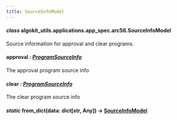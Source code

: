 ```yaml
---
title: SourceInfoModel
---
```

#### *class* algokit_utils.applications.app_spec.arc56.SourceInfoModel

Source information for approval and clear programs.

#### approval *: [ProgramSourceInfo](/reference/algokit-utils-py/api/applications/app_spec/arc56/programsourceinfo/#algokit_utils.applications.app_spec.arc56.ProgramSourceInfo)*

The approval program source info

#### clear *: [ProgramSourceInfo](/reference/algokit-utils-py/api/applications/app_spec/arc56/programsourceinfo/#algokit_utils.applications.app_spec.arc56.ProgramSourceInfo)*

The clear program source info

#### *static* from_dict(data: dict[str, Any]) → [SourceInfoModel](#algokit_utils.applications.app_spec.arc56.SourceInfoModel)